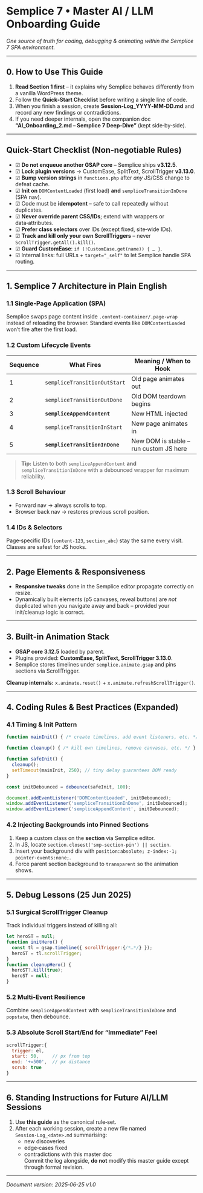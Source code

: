 # Semplice 7 • Master AI / LLM Onboarding Guide  
_One source of truth for coding, debugging & animating within the Semplice 7 SPA environment._

---

## 0. How to Use This Guide
1. **Read Section 1 first** – it explains why Semplice behaves differently from a vanilla WordPress theme.  
2. Follow the **Quick‑Start Checklist** before writing a single line of code.  
3. When you finish a session, create **Session‑Log_YYYY‑MM‑DD.md** and record any new findings or contradictions.  
4. If you need deeper internals, open the companion doc **“AI_Onboarding_2.md – Semplice 7 Deep‑Dive”** (kept side‑by‑side).

---

## Quick‑Start Checklist (Non‑negotiable Rules)
- ☑ **Do not enqueue another GSAP core** – Semplice ships **v3.12.5**.  
- ☑ **Lock plugin versions** → CustomEase, SplitText, ScrollTrigger **v3.13.0**.  
- ☑ **Bump version strings** in `functions.php` after _any_ JS/CSS change to defeat cache.  
- ☑ **Init on** `DOMContentLoaded` (first load) **and** `sempliceTransitionInDone` (SPA nav).  
- ☑ Code must be **idempotent** – safe to call repeatedly without duplicates.  
- ☑ **Never override parent CSS/IDs**; extend with wrappers or data‑attributes.  
- ☑ **Prefer class selectors** over IDs (except fixed, site‑wide IDs).  
- ☑ **Track and kill only your own ScrollTriggers** – never `ScrollTrigger.getAll().kill()`.  
- ☑ **Guard CustomEase**: `if (!CustomEase.get(name)) { … }`.  
- ☑ Internal links: full URLs + `target="_self"` to let Semplice handle SPA routing.

---

## 1. Semplice 7 Architecture in Plain English
### 1.1 Single‑Page Application (SPA)
Semplice swaps page content inside `.content-container/.page-wrap` instead of reloading the browser. Standard events like `DOMContentLoaded` won’t fire after the first load.

### 1.2 Custom Lifecycle Events
| Sequence | What Fires | Meaning / When to Hook |
|----------|------------|------------------------|
| 1 | `sempliceTransitionOutStart` | Old page animates out |
| 2 | `sempliceTransitionOutDone`  | Old DOM teardown begins |
| 3 | **`sempliceAppendContent`** | New HTML injected |
| 4 | `sempliceTransitionInStart`  | New page animates in |
| 5 | **`sempliceTransitionInDone`** | New DOM is stable – run custom JS here |

> **Tip:** Listen to both `sempliceAppendContent` **and** `sempliceTransitionInDone` with a debounced wrapper for maximum reliability.

### 1.3 Scroll Behaviour
* Forward nav → always scrolls to top.  
* Browser back nav → restores previous scroll position.

### 1.4 IDs & Selectors
Page‑specific IDs (`content-123`, `section_abc`) stay the same every visit. Classes are safest for JS hooks.

---

## 2. Page Elements & Responsiveness
- **Responsive tweaks** done in the Semplice editor propagate correctly on resize.  
- Dynamically built elements (p5 canvases, reveal buttons) are *not* duplicated when you navigate away and back – provided your init/cleanup logic is correct.

---

## 3. Built‑in Animation Stack
- **GSAP core 3.12.5** loaded by parent.  
- Plugins provided: **CustomEase, SplitText, ScrollTrigger 3.13.0**.  
- Semplice stores timelines under `semplice.animate.gsap` and pins sections via ScrollTrigger.

**Cleanup internals:** `x.animate.reset()` + `x.animate.refreshScrollTrigger()`.

---

## 4. Coding Rules & Best Practices (Expanded)
### 4.1 Timing & Init Pattern
```js
function mainInit() { /* create timelines, add event listeners, etc. */ }

function cleanup() { /* kill own timelines, remove canvases, etc. */ }

function safeInit() {
  cleanup();
  setTimeout(mainInit, 250); // tiny delay guarantees DOM ready
}

const initDebounced = debounce(safeInit, 100);

document.addEventListener('DOMContentLoaded', initDebounced);
window.addEventListener('sempliceTransitionInDone', initDebounced);
window.addEventListener('sempliceAppendContent', initDebounced);
```

### 4.2 Injecting Backgrounds into Pinned Sections
1. Keep a custom class on the **section** via Semplice editor.  
2. In JS, locate `section.closest('smp-section-pin') || section`.  
3. Insert your background div with `position:absolute; z-index:-1; pointer-events:none;`.  
4. Force parent section background to `transparent` so the animation shows.

---

## 5. Debug Lessons (25 Jun 2025)
### 5.1 Surgical ScrollTrigger Cleanup
Track individual triggers instead of killing all:
```js
let heroST = null;
function initHero() {
  const tl = gsap.timeline({ scrollTrigger:{/*…*/} });
  heroST = tl.scrollTrigger;
}
function cleanupHero() {
  heroST?.kill(true);
  heroST = null;
}
```

### 5.2 Multi‑Event Resilience
Combine `sempliceAppendContent` with `sempliceTransitionInDone` and `popstate`, then debounce.

### 5.3 Absolute Scroll Start/End for “Immediate” Feel
```js
scrollTrigger:{
  trigger: el,
  start: 50,     // px from top
  end: '+=500',  // px distance
  scrub: true
}
```

---

## 6. Standing Instructions for Future AI/LLM Sessions
1. Use **this guide** as the canonical rule‑set.  
2. After each working session, create a new file named  
   `Session-Log_<date>.md` summarising:
   * new discoveries  
   * edge‑cases fixed  
   * contradictions with this master doc  
   Commit the log alongside, **do not** modify this master guide except through formal revision.

---

*Document version: 2025‑06‑25 v1.0*
